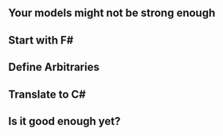 ## Your models might not be strong enough

## Start with F#

## Define Arbitraries

## Translate to C#

## Is it good enough yet?